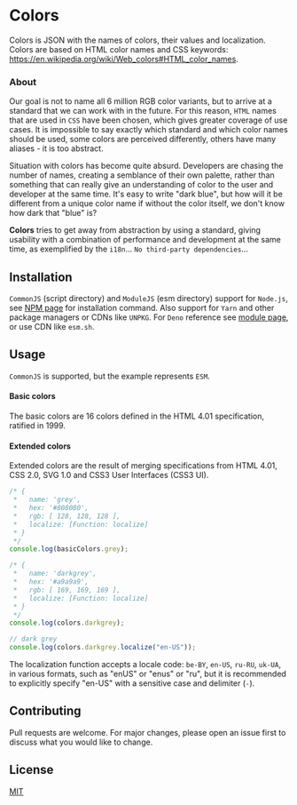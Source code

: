 # Colors

Colors is JSON with the names of colors, their values and localization. Colors
are based on HTML color names and CSS keywords:
https://en.wikipedia.org/wiki/Web_colors#HTML_color_names.

### About

Our goal is not to name all 6 million RGB color variants, but to arrive at a
standard that we can work with in the future. For this reason, `HTML` names that
are used in `CSS` have been chosen, which gives greater coverage of use cases.
It is impossible to say exactly which standard and which color names should be
used, some colors are perceived differently, others have many aliases - it is
too abstract.

Situation with colors has become quite absurd. Developers are chasing the number
of names, creating a semblance of their own palette, rather than something that
can really give an understanding of color to the user and developer at the same
time. It's easy to write "dark blue", but how will it be different from a unique
color name if without the color itself, we don't know how dark that "blue" is?

**Colors** tries to get away from abstraction by using a standard, giving
usability with a combination of performance and development at the same time, as
exemplified by the `i18n`... `No third-party dependencies`...

## Installation

`CommonJS` (script directory) and `ModuleJS` (esm directory) support for
`Node.js`, see [NPM page] for installation command. Also support for `Yarn` and
other package managers or CDNs like `UNPKG`. For `Deno` reference see
[module page], or use CDN like `esm.sh`.

[NPM page]: https://www.npmjs.com/package/@chalkpot/colors
[module page]: https://deno.land/x/chalkpot_colors

## Usage

`CommonJS` is supported, but the example represents `ESM`.

#### Basic colors

The basic colors are 16 colors defined in the HTML 4.01 specification, ratified
in 1999.

#### Extended colors

Extended colors are the result of merging specifications from HTML 4.01, CSS
2.0, SVG 1.0 and CSS3 User Interfaces (CSS3 UI).

```javascript
/* {
 *   name: 'grey',
 *   hex: '#808080',
 *   rgb: [ 128, 128, 128 ],
 *   localize: [Function: localize]
 * }
 */
console.log(basicColors.grey);

/* {
 *   name: 'darkgrey',
 *   hex: '#a9a9a9',
 *   rgb: [ 169, 169, 169 ],
 *   localize: [Function: localize]
 * }
 */
console.log(colors.darkgrey);

// dark grey
console.log(colors.darkgrey.localize("en-US"));
```

The localization function accepts a locale code: `be-BY`, `en-US`, `ru-RU`,
`uk-UA`, in various formats, such as "enUS" or "enus" or "ru", but it is
recommended to explicitly specify "en-US" with a sensitive case and delimiter
(`-`).

## Contributing

Pull requests are welcome. For major changes, please open an issue first to
discuss what you would like to change.

## License

[MIT](https://choosealicense.com/licenses/mit/)
